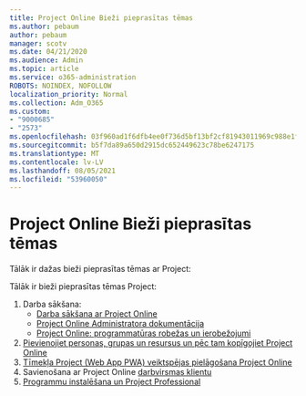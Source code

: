 ```yaml
---
title: Project Online Bieži pieprasītas tēmas
ms.author: pebaum
author: pebaum
manager: scotv
ms.date: 04/21/2020
ms.audience: Admin
ms.topic: article
ms.service: o365-administration
ROBOTS: NOINDEX, NOFOLLOW
localization_priority: Normal
ms.collection: Adm_O365
ms.custom:
- "9000685"
- "2573"
ms.openlocfilehash: 03f960ad1f6dfb4ee0f736d5bf13bf2cf81943011969c988e1f49e9dfa12ea84
ms.sourcegitcommit: b5f7da89a650d2915dc652449623c78be6247175
ms.translationtype: MT
ms.contentlocale: lv-LV
ms.lasthandoff: 08/05/2021
ms.locfileid: "53960050"
---
```

# <a name="project-online-frequently-requested-topics"></a>Project Online Bieži pieprasītas tēmas

Tālāk ir dažas bieži pieprasītas tēmas ar Project:

Tālāk ir bieži pieprasītas tēmas Project:
1.  Darba sākšana: 
    -   [Darba sākšana ar Project Online](https://docs.microsoft.com/projectonline/get-started-with-project-online) 
    -   [Project Online Administratora dokumentācija](https://docs.microsoft.com/projectonline/project-online) 
    -   [Project Online: programmatūras robežas un ierobežojumi](https://docs.microsoft.com/ProjectOnline/project-online-software-boundaries-and-limits) 
2.  [Pievienojiet personas, grupas un resursus un pēc tam kopīgojiet Project Online](https://docs.microsoft.com/projectonline/step-2-add-people-to-project-online) 
3.  [Tīmekļa Project (Web App PWA) veiktspējas pielāgošana Project Online](https://docs.microsoft.com/projectonline/tune-project-online-performance)
4.  Savienošana ar Project Online [darbvirsmas klientu](https://docs.microsoft.com/projectonline/connect-to-project-online-with-the-project-online-desktop-client) 
5.  [Programmu instalēšana un Project Professional](https://support.office.com/article/install-project-7059249b-d9fe-4d61-ab96-5c5bf435f281) 
